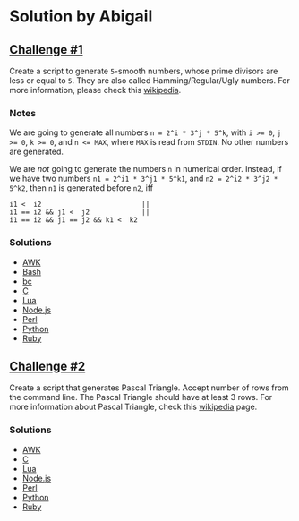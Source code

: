 # Solution by Abigail

## [Challenge #1](https://perlweeklychallenge.org/blog/perl-weekly-challenge-003/#challenge-1)
Create a script to generate `5`-smooth numbers, whose prime divisors
are less or equal to `5`. They are also called Hamming/Regular/Ugly
numbers. For more information, please check this
[wikipedia](https://en.wikipedia.org/wiki/Regular_number).

### Notes
We are going to generate all numbers `n = 2^i * 3^j * 5^k`, with
`i >= 0`, `j >= 0`, `k >= 0`, and `n <= MAX`, where `MAX` is read
from `STDIN`. No other numbers are generated.

We are *not* going to generate the numbers `n` in
numerical order. Instead, if we have two numbers `n1 = 2^i1 * 3^j1 * 5^k1`,
and `n2 = 2^i2 * 3^j2 * 5^k2`, then `n1` is generated before `n2`, iff

    i1 <  i2                         ||
    i1 == i2 && j1 <  j2             ||
    i1 == i2 && j1 == j2 && k1 <  k2

### Solutions
* [AWK](awk/ch-1.awk)
* [Bash](bash/ch-1.sh)
* [bc](bc/ch-1.bc)
* [C](c/ch-1.c)
* [Lua](lua/ch-1.lua)
* [Node.js](node/ch-1.js)
* [Perl](perl/ch-1.pl)
* [Python](python/ch-1.py)
* [Ruby](ruby/ch-1.rb)


## [Challenge #2](https://perlweeklychallenge.org/blog/perl-weekly-challenge-003/#challenge-2)
Create a script that generates Pascal Triangle. Accept number of
rows from the command line. The Pascal Triangle should have at least
3 rows. For more information about Pascal Triangle, check this
[wikipedia](https://en.wikipedia.org/wiki/Pascal%27s_triangle) page.

### Solutions
* [AWK](awk/ch-2.awk)
* [C](c/ch-2.c)
* [Lua](lua/ch-2.lua)
* [Node.js](node/ch-2.js)
* [Perl](perl/ch-2.pl)
* [Python](python/ch-2.py)
* [Ruby](ruby/ch-2.rb)
